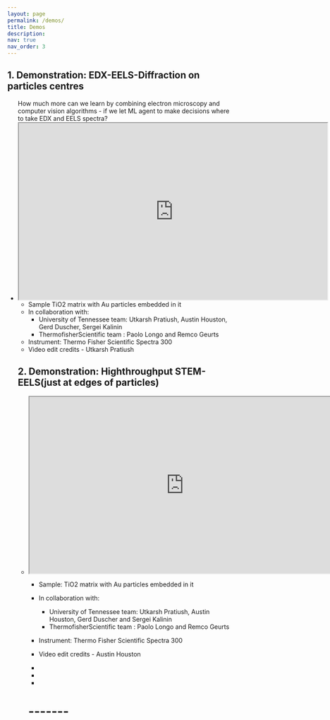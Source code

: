 ```yaml
---
layout: page
permalink: /demos/
title: Demos
description: 
nav: true
nav_order: 3
---
```

## 1. Demonstration: EDX-EELS-Diffraction on particles centres

<ul class="grid">
How much more can we learn by combining electron microscopy and computer vision algorithms - if we let ML agent to make decisions where to take EDX and EELS spectra? 
<li class="video" markdown="1">
<iframe src="https://drive.google.com/file/d/10r46FSJ8xkyWfAw7eQLbicskhitczgb2/preview" width="700" height="400" allow="autoplay"></iframe>

- Sample TiO2 matrix with Au particles embedded in it
- In collaboration with:
    -  University of Tennessee team: Utkarsh Pratiush, Austin Houston, Gerd Duscher, Sergei Kalinin
    - ThermofisherScientific team : Paolo Longo and Remco Geurts
- Instrument: Thermo Fisher Scientific Spectra 300 
- Video edit credits - Utkarsh Pratiush


## 2. Demonstration: Highthroughput STEM-EELS(just at edges of particles)

<ul class="grid">

<li class="video" markdown="1">
<iframe src="https://drive.google.com/file/d/1Wohg2iBaVmYh1XpanxFRZxH5q5c7giGy/preview" width="700" height="400" allow="autoplay"></iframe>

- Sample: TiO2 matrix with Au particles embedded in it
- In collaboration with:
    -  University of Tennessee team: Utkarsh Pratiush, Austin Houston, Gerd Duscher and Sergei Kalinin
    - ThermofisherScientific team : Paolo Longo and Remco Geurts
- Instrument: Thermo Fisher Scientific Spectra 300 
- Video edit credits - Austin Houston

- 
- 
- 


# -------


</li>

</ul>


